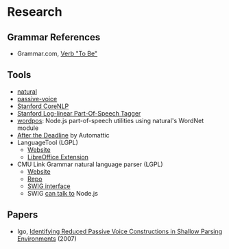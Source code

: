 # Research

## Grammar References
* Grammar.com, [Verb "To Be"](http://www.grammar.com/verb-to-be/)

## Tools
* [natural](https://github.com/NaturalNode/natural)
* [passive-voice](https://github.com/btford/passive-voice)
* [Stanford CoreNLP](http://nlp.stanford.edu/software/corenlp.shtml)
* [Stanford Log-linear Part-Of-Speech Tagger](http://nlp.stanford.edu/software/tagger.shtml)
* [wordpos](https://github.com/moos/wordpos): Node.js part-of-speech utilities using natural's WordNet module
* [After the Deadline](http://open.afterthedeadline.com) by Automattic
* LanguageTool (LGPL)
  * [Website](https://languagetool.org)
  * [LibreOffice Extension](http://extensions.libreoffice.org/extension-center/languagetool)
* CMU Link Grammar natural language parser (LGPL)
  * [Website](http://www.abisource.com/projects/link-grammar/)
  * [Repo](https://github.com/opencog/link-grammar)
  * [SWIG interface](https://github.com/opencog/link-grammar/blob/master/bindings/swig/link_grammar.i)
  * SWIG [can talk to](http://swig.sourceforge.net/Doc3.0/SWIGDocumentation.html#Javascript) Node.js

## Papers
* Igo, [Identifying Reduced Passive Voice Constructions in Shallow Parsing Environments](http://www.cs.utah.edu/~riloff/pdfs/Official-Igo-MSThesis.pdf) (2007)
